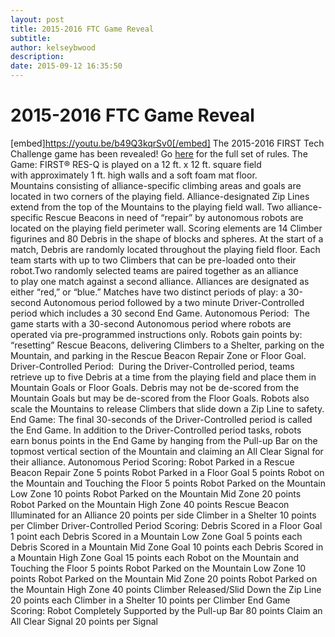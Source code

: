 ```yaml
---
layout: post
title: 2015-2016 FTC Game Reveal
subtitle:
author: kelseybwood
description:
date: 2015-09-12 16:35:50
---
```


# 2015-2016 FTC Game Reveal

[embed]https://youtu.be/b49Q3kqrSv0[/embed] The 2015-2016 FIRST Tech Challenge game has been revealed! Go [here](http://www.usfirst.org/roboticsprograms/ftc/game) for the full set of rules. The Game: FIRST® RES-Q is played on a 12 ft. x 12 ft. square field with approximately 1 ft. high walls and a soft foam mat floor. Mountains consisting of alliance-specific climbing areas and goals are located in two corners of the playing field. Alliance-designated Zip Lines extend from the top of the Mountains to the playing field wall. Two alliance-specific Rescue Beacons in need of “repair” by autonomous robots are located on the playing field perimeter wall. Scoring elements are 14 Climber figurines and 80 Debris in the shape of blocks and spheres. At the start of a match, Debris are randomly located throughout the playing field floor. Each team starts with up to two Climbers that can be pre-loaded onto their robot.Two randomly selected teams are paired together as an alliance to play one match against a second alliance. Alliances are designated as either “red,” or “blue.” Matches have two distinct periods of play: a 30-second Autonomous period followed by a two minute Driver-Controlled period which includes a 30 second End Game. Autonomous Period:  The game starts with a 30-second Autonomous period where robots are operated via pre-programmed instructions only. Robots gain points by: “resetting” Rescue Beacons, delivering Climbers to a Shelter, parking on the Mountain, and parking in the Rescue Beacon Repair Zone or Floor Goal. Driver-Controlled Period:  During the Driver-Controlled period, teams retrieve up to five Debris at a time from the playing field and place them in Mountain Goals or Floor Goals. Debris may not be de-scored from the Mountain Goals but may be de-scored from the Floor Goals. Robots also scale the Mountains to release Climbers that slide down a Zip Line to safety. End Game: The final 30-seconds of the Driver-Controlled period is called the End Game. In addition to the Driver-Controlled period tasks, robots earn bonus points in the End Game by hanging from the Pull-up Bar on the topmost vertical section of the Mountain and claiming an All Clear Signal for their alliance. Autonomous Period Scoring: Robot Parked in a Rescue Beacon Repair Zone 5 points Robot Parked in a Floor Goal 5 points Robot on the Mountain and Touching the Floor 5 points Robot Parked on the Mountain Low Zone 10 points Robot Parked on the Mountain Mid Zone 20 points Robot Parked on the Mountain High Zone 40 points Rescue Beacon Illuminated for an Alliance 20 points per side Climber in a Shelter 10 points per Climber Driver-Controlled Period Scoring: Debris Scored in a Floor Goal 1 point each Debris Scored in a Mountain Low Zone Goal 5 points each Debris Scored in a Mountain Mid Zone Goal 10 points each Debris Scored in a Mountain High Zone Goal 15 points each Robot on the Mountain and Touching the Floor 5 points Robot Parked on the Mountain Low Zone 10 points Robot Parked on the Mountain Mid Zone 20 points Robot Parked on the Mountain High Zone 40 points Climber Released/Slid Down the Zip Line 20 points each Climber in a Shelter 10 points per Climber End Game Scoring: Robot Completely Supported by the Pull-up Bar 80 points Claim an All Clear Signal 20 points per Signal
